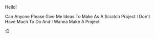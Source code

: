Hello!

Can Anyone Please Give Me Ideas To Make As A Scratch Project I Don't Have Much To Do And I Wanna Make A Project

:D